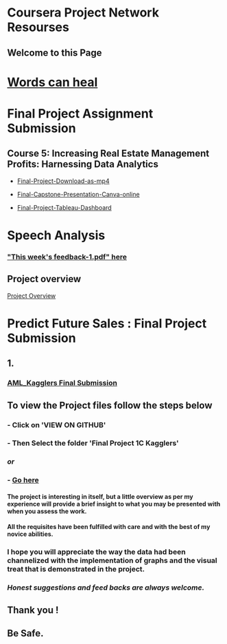 # Coursera Project Network Resourses

## Welcome to this Page

# [Words can heal](https://docs.google.com/document/d/e/2PACX-1vSzjdcOC0DwJ33nxKswgdbmSvC-R3-UecwPld2a3DQKSyUIH2S1tn8cQSgIU1QSdjAJArm5ewFhBQsr/pub)

# Final Project Assignment Submission
## Course 5: Increasing Real Estate Management Profits: Harnessing Data Analytics

- [Final-Project-Download-as-mp4](https://github.com/MehaRima/Coursera_Project_Network_Resourses/blob/master/Excel-to-MySQL-Analytic-Techniques-for-Business/Excel-to-MySQL-Analytic-Techniques-for-Business-master/5%20-%20Increasing%20Real%20Estate%20Management%20Profits_%20Harnessing%20Data%20Analytics/Excel-Capstone_Final%20project-Presentation.mp4)

- [Final-Capstone-Presentation-Canva-online](https://www.canva.com/design/DAEFux2P1RE/HKg60lUislIBEJ89AUT_-A/view?utm_content=DAEFux2P1RE&utm_campaign=designshare&utm_medium=link&utm_source=publishsharelink)

- [Final-Project-Tableau-Dashboard](https://public.tableau.com/views/Capstone-Project-HarnessingDataAnalytics/CapstoneOverview?:language=en&:display_count=y&:origin=viz_share_link)

# Speech Analysis

### ["This week's feedback-1.pdf" here](https://meharima.github.io/Coursera_Project_Network_Resourses/This%20week's%20feedback-1.pdf)  

## Project overview

[Project Overview](https://github.com/MehaRima/Coursera_Project_Network_Resourses/blob/master/This%20is%20a%20little%20overview%20of%20the%20project.pdf)



# Predict Future Sales : Final Project Submission


## 1.
### [AML_Kagglers Final Submission](https://meharima.github.io/Coursera_Project_Network_Resourses/Final%20Project%201C%20Kagglers/) 


## To view the Project files  follow the steps below

###  - Click on 'VIEW ON GITHUB'

###  - Then Select the folder 'Final Project 1C Kagglers'

### _or_
 
### - [Go here](https://github.com/MehaRima/Coursera_Project_Network_Resourses/tree/master/Final%20Project%201C%20Kagglers) 


#### The project is interesting in itself, but a little overview as per my experience will provide a brief insight to what you may be presented with when you assess the work.

#### All the requisites have been fulfilled with care and with the best of my novice abilities.

### I hope you will appreciate the way the data had been channelized with the implementation of  graphs and the visual treat that is demonstrated in the project.

### *Honest suggestions and feed backs are always welcome.*

## Thank you !
## Be Safe.
